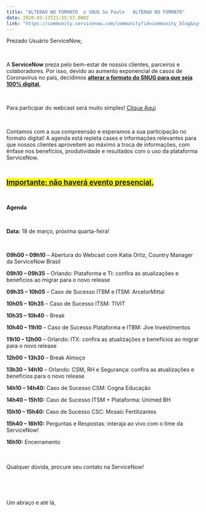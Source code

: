 ```yaml
---
title: "ALTERAO NO FORMATO  o SNUG So Paulo   ALTERAO NO FORMATO"
date: 2020-03-13T21:55:57.000Z
link: "https://community.servicenow.com/community?id=community_blog&sys_id=dcdcbd51dbe30cd02be0a851ca961913"
---
```

<p>Prezado Usuário ServiceNow,</p>
<p> </p>
<p>A <strong>ServiceNow</strong> preza pelo bem-estar de nossos clientes, parceiros e colaboradores. Por isso, devido ao aumento exponencial de casos de Coronavírus no país, decidimos <strong><u>alterar o formato do SNUG para que seja 100% digital</u></strong><u>.</u></p>
<p> </p>
<p>Para participar do webcast será muito simples! <a href="https://urldefense.proofpoint.com/v2/url?u&#61;https-3A__videos.netshow.me_t_aZdnegc60uo&amp;d&#61;DwMFaQ&amp;c&#61;Zok6nrOF6Fe0JtVEqKh3FEeUbToa1PtNBZf6G01cvEQ&amp;r&#61;XR1m28uvphHMFzlyYkkIXuUJgpZDfCdcXTqgawWwgPs&amp;m&#61;5tAweuFhQFTB6vjevHg2NL2Vh-KGa95X1K2IBklhvxQ&amp;s&#61;F46t_N3LLkSdJGyqegRntR2iK36fqs4eWf5Z3e1-wWA&amp;e&#61;" rel="nofollow">Clique Aqui</a></p>
<p> </p>
<p>Contamos com a sua compreensão e esperamos a sua participação no formato digital! A agenda está repleta cases e informações relevantes para que nossos clientes aproveitem ao máximo a troca de informações, com ênfase nos benefícios, produtividade e resultados com o uso da plataforma ServiceNow.</p>
<p> </p>
<p><span style="font-size: 14pt; background-color: #ffff00;"><strong><u>Importante: não haverá evento presencial.</u></strong></span></p>
<p> </p>
<p><strong>Agenda</strong></p>
<p> </p>
<p><strong>Data:</strong> 18 de março, próxima quarta-feira!</p>
<p> </p>
<p><strong>09h00 – 09h10</strong> – Abertura do Webcast com Katia Ortiz, Country Manager da ServiceNow Brasil</p>
<p><strong>09h10 – 09h35</strong> – Orlando: Plataforma e TI: confira as atualizações e benefícios ao migrar para o novo release</p>
<p><strong>09h35 – 10h05</strong> – Caso de Sucesso ITBM e ITSM: ArcelorMittal</p>
<p><strong>10h05 – 10h35</strong> – Caso de Sucesso ITSM: TIVIT</p>
<p><strong>10h35 – 10h40</strong> – Break</p>
<p><strong>10h40 – 11h10</strong> – Caso de Sucesso Plataforma e ITBM: Jive Investimentos</p>
<p><strong>11h10 – 12h00</strong> – Orlando: ITX: confira as atualizações e benefícios ao migrar para o novo release</p>
<p><strong>12h00 – 13h30</strong> – Break Almoço</p>
<p><strong>13h30 – 14h10</strong> – Orlando: CSM, RH e Segurança: confira as atualizações e benefícios para o novo release</p>
<p><strong>14h10 – 14h40:</strong> Caso de Sucesso CSM: Cogna Educação</p>
<p><strong>14h40 – 15h10:</strong> Caso de Sucesso ITSM &#43; Plataforma: Unimed BH</p>
<p><strong>15h10 – 15h40:</strong> Caso de Sucesso CSC: Mosaic Fertilizantes</p>
<p><strong>15h40 – 16h10:</strong> Perguntas e Respostas: interaja ao vivo com o time da ServiceNow!</p>
<p><strong>16h10:</strong> Encerramento<br /><br /></p>
<p><br />Qualquer dúvida, procure seu contato na ServiceNow!</p>
<p> </p>
<p> </p>
<p>Um abraço e até lá,</p>